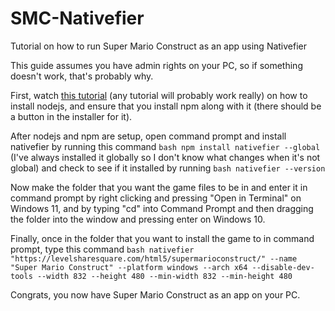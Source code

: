 # SMC-Nativefier
Tutorial on how to run Super Mario Construct as an app using Nativefier

This guide assumes you have admin rights on your PC, so if something doesn't work, that's probably why.

First, watch [this tutorial](https://www.youtube.com/watch?v=_Ob56Twu7DM) (any tutorial will probably work really) on how to install nodejs, and ensure that you install npm along with it (there should be a button in the installer for it).

After nodejs and npm are setup, open command prompt and install nativefier by running this command ```bash npm install nativefier --global``` (I've always installed it globally so I don't know what changes when it's not global) and check to see if it installed by running ```bash nativefier --version```

Now make the folder that you want the game files to be in and enter it in command prompt by right clicking and pressing "Open in Terminal" on Windows 11, and by typing "cd" into Command Prompt and then dragging the folder into the window and pressing enter on Windows 10.

Finally, once in the folder that you want to install the game to in command prompt, type this command ```bash nativefier "https://levelsharesquare.com/html5/supermarioconstruct/" --name "Super Mario Construct" --platform windows --arch x64 --disable-dev-tools --width 832 --height 480 --min-width 832 --min-height 480```

Congrats, you now have Super Mario Construct as an app on your PC.
